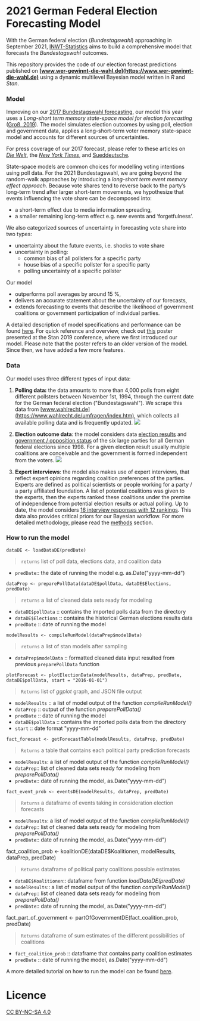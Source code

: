 2021 German Federal Election Forecasting Model
===============================================

 With the German federal election (_Bundestagswahl_) approaching in September 2021, [INWT-Statistics](https://www.inwt-statistics.com/home.html) aims to build a comprehensive model that forecasts the _Bundestagswahl_ outcomes. 
 
 This repository provides the code of our election forecast predictions published on **[www.wer-gewinnt-die-wahl.de](https://www.wer-gewinnt-die-wahl.de)** using a dynamic multilevel Bayesian model written in _R_ and _Stan_.

### Model

Improving on our [2017 Bundestagswahl forecasting](https://www.inwt-statistics.com/read-blog/forecast-2017-bundestag-election.html), our model this year uses a _Long-short term memory state-space model for election forecasting_ ([Groß, 2019](https://zenodo.org/record/3697270)). The model simulates election outcomes by using poll, election and government data, applies a long-short-term voter memory state-space model and accounts for different sources of uncertainties. 

For press coverage of our 2017 forecast, please refer to these articles on [_Die Welt_](https://www.welt.de/politik/deutschland/article163306730/Diese-Spezial-Analyse-sieht-einen-klaren-Wahlsieger-in-Deutschland.html), the [_New York Times_](https://www.nytimes.com/2017/09/18/world/europe/germany-election-martin-schulz.html), and [Sueddeutsche](https://www.sueddeutsche.de/digital/wahlprognosen-der-naechste-bundeskanzler-wird-1.3584122)_._ 

State-space models are common choices for modelling voting intentions using poll data. For the 2021 Bundestagswahl, we are going beyond the random-walk approaches by introducing a _long-short term event memory effect approach_. Because vote shares tend to reverse back to the party’s long-term trend after larger short-term movements, we hypothesize that events influencing the vote share can be decomposed into:

* a short-term effect due to media information spreading,
* a smaller remaining long-term effect e.g. new events and ‘forgetfulness’.

We also categorized sources of uncertainty in forecasting vote share into two types:

* uncertainty about the future events, i.e. shocks to vote share
* uncertainty in polling: 
    * common bias of all pollsters for a specific party
    * house bias of a specific pollster for a specific party 
    * polling uncertainty of a specific pollster

Our model

- outperforms poll averages by around 15 %,
- delivers an accurate statement about the uncertainty of our forecasts,
- extends forecasting to events that describe the likelihood of government coalitions or government participation of individual parties.

A detailed description of model specifications and performance can be found [here](https://github.com/INWTlab/lsTerm-election-forecast/blob/master/Notebook/notebook.pdf). For quick reference and overview, check out [this](https://github.com/INWTlab/lsTerm-election-forecast/blob/master/Poster/190820_Poster_StanCon_2019a.pdf) poster presented at the Stan 2019 conference, where we first introduced our model. Please note that the poster refers to an older version of the model. Since then, we have added a few more features.

### Data

Our model uses three different types of input data:

1. **Polling data:** the data amounts to more than 4,000 polls from eight different pollsters between November 1st, 1994, through the current date for the German federal election (&quot;Bundestagswahl&quot;). We scrape this data from [www.wahlrecht.de](https://www.wahlrecht.de/umfragen/index.htm), which collects all available polling data and is frequently updated.
![](RackMultipart20210122-4-evjy0c_html_32fd1d9d6396a093.png)

2. **Election outcome data**: the model considers data [election results](https://github.com/INWTlab/lsTerm-election-forecast/blob/master/data/Elections.csv) and [government / opposition status](https://github.com/INWTlab/lsTerm-election-forecast/blob/master/data/Government_read.csv) of the six large parties for all German federal elections since 1998. For a given election result usually multiple coalitions are conceivable and the government is formed independent from the voters.
![](RackMultipart20210122-4-evjy0c_html_6414da996d33e1aa.png)

3. **Expert interviews**: the model also makes use of expert interviews, that reflect expert opinions regarding coalition preferences of the parties. Experts are defined as political scientists or people working for a party / a party affiliated foundation. A list of potential coalitions was given to the experts, then the experts ranked these coalitions under the premise of independence from potential election results or actual polling. Up to date, the model considers [16 interview responses with 12 rankings](https://github.com/INWTlab/lsTerm-election-forecast/blob/master/data/Koalitionen_read.csv). This data also provides critical priors for our Bayesian workflow. For more detailed methodology, please read the [methods](https://github.com/INWTlab/lsTerm-election-forecast/blob/master/Notebook/notebook.pdf) section.


### How to run the model

`dataDE <- loadDataDE(predDate)` 
> `returns` list of poll data, elections data, and coalition data 
- `predDate`:: the date of running the model e.g. as.Date(&quot;yyyy-mm-dd&quot;)

`dataPrep <- preparePollData(dataDE$pollData, dataDE$Elections, predDate)`
> `returns` a list of cleaned data sets ready for modeling
- `dataDE$pollData` :: contains the imported polls data from the directory
- `dataDE$Elections` :: contains the historical German elections results data
- `predDate` :: date of running the model

`modelResults <- compileRunModel(dataPrep$modelData)`
> `returns` a list of stan models after sampling
- `dataPrep$modelData` :: formatted cleaned data input resulted from previous `preparePollData` function

`plotForecast <- plotElectionData(modelResults, dataPrep, predDate, dataDE$pollData, start = "2016-01-01")`
> `Returns` list of _ggplot_ graph, and JSON file output 
- `modelResults` :: a list of model output of the function _compileRunModel()_
- `dataPrep` :: output of the function _preparePollData()_
- `predDate` :: date of running the model
- `dataDE$pollData` :: contains the imported polls data from the directory
- `start` :: date format &quot;yyyy-mm-dd&quot;

`fact_forecast <- getForecastTable(modelResults, dataPrep, predDate)`
> `Returns` a table that contains each political party prediction forecasts
- `modelResults`: a list of model output of the function _compileRunModel()_
- `dataPrep`:: list of cleaned data sets ready for modeling from _preparePollData()_
- `predDate`:: date of running the model, as.Date(&quot;yyyy-mm-dd&quot;)

`fact_event_prob <- eventsDE(modelResults, dataPrep, predDate)`
> `Returns` a dataframe of events taking in consideration election forecasts
- `modelResults`: a list of model output of the function _compileRunModel()_
- `dataPrep`:: list of cleaned data sets ready for modeling from _preparePollData()_
- `predDate`:: date of running the model, as.Date(&quot;yyyy-mm-dd&quot;)

fact_coalition_prob <- koalitionDE(dataDE$Koalitionen, modelResults, dataPrep, predDate)
> `Returns` dataframe of political party coalitions possible estimates 
- `dataDE$Koalitionen`:: dataframe from function _loadDataDE(predDate)_
- `modelResults`:: a list of model output of the function _compileRunModel()_
- `dataPrep`:: list of cleaned data sets ready for modeling from _preparePollData()_
- `predDate`:: date of running the model, as.Date(&quot;yyyy-mm-dd&quot;)

fact_part_of_government <- partOfGovernmentDE(fact_coalition_prob, predDate)
> `Returns` dataframe of sum estimates of the different possibilities of coalitions
- `fact_coalition_prob` :: dataframe that contains party coalition estimates
- `predDate` :: date of running the model, as.Date(&quot;yyyy-mm-dd&quot;)

A more detailed tutorial on how to run the model can be found [here](https://github.com/INWTlab/lsTerm-election-forecast/blob/master/Notebook/notebook.pdf).

# Licence 

[CC BY-NC-SA 4.0](https://creativecommons.org/licenses/by-nc-sa/4.0/legalcode)
